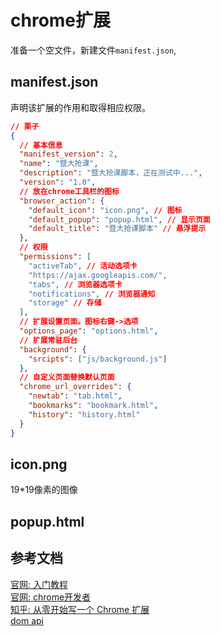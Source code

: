 # chrome扩展

准备一个空文件，新建文件`manifest.json`,

## manifest.json

声明该扩展的作用和取得相应权限。

```json
// 栗子
{
  // 基本信息
  "manifest_version": 2,
  "name": "暨大抢课",
  "description": "暨大抢课脚本，正在测试中...",
  "version": "1.0",
  // 放在chrome工具栏的图标
  "browser_action": {
    "default_icon": "icon.png", // 图标
    "default_popup": "popup.html", // 显示页面
    "default_title": "暨大抢课脚本" // 悬浮提示
  },
  // 权限
  "permissions": [
    "activeTab", // 活动选项卡
    "https://ajax.googleapis.com/",
    "tabs", // 浏览器选项卡
    "notifications", // 浏览器通知
    "storage" // 存储
  ],
  // 扩展设置页面。图标右键->选项
  "options_page": "options.html",
  // 扩展常驻后台
  "background": {
    "srcipts": ["js/background.js"]
  },
  // 自定义页面替换默认页面
  "chrome_url_overrides": {
    "newtab": "tab.html",
    "bookmarks": "bookmark.html",
    "history": "history.html"
  }
}
```

## icon.png

19*19像素的图像

## popup.html

## 参考文档

[官网: 入门教程](https://developer.chrome.com/extensions/getstarted)</br>
[官网: chrome开发者](https://developer.chrome.com/extensions)</br>
[知乎: 从零开始写一个 Chrome 扩展](https://www.zhihu.com/question/20179805)</br>
[dom api](https://www.w3schools.com/jsref/dom_obj_document.asp)</br>

